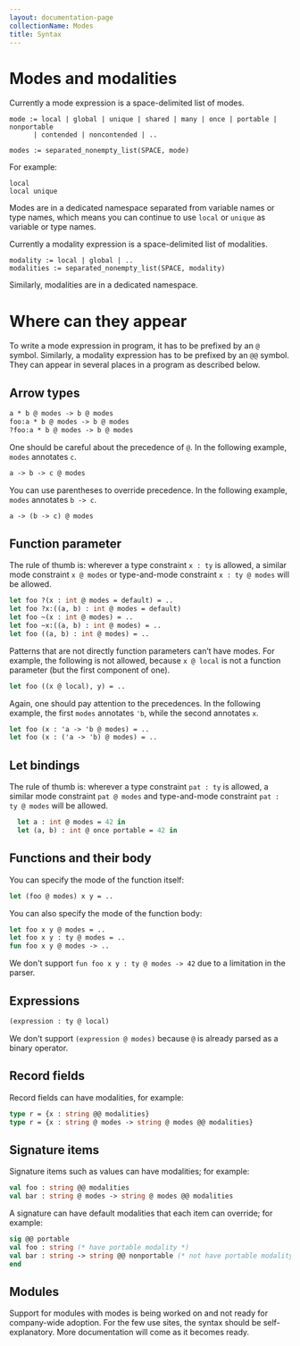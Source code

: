 ```yaml
---
layout: documentation-page
collectionName: Modes
title: Syntax
---
```


# Modes and modalities
Currently a mode expression is a space-delimited list of modes.

```
mode := local | global | unique | shared | many | once | portable | nonportable
      | contended | noncontended | ..

modes := separated_nonempty_list(SPACE, mode)
```

For example:
```
local
local unique
```

Modes are in a dedicated namespace separated from variable names or type names,
which means you can continue to use `local` or `unique` as variable or type
names.

Currently a modality expression is a space-delimited list of modalities.

```
modality := local | global | ..
modalities := separated_nonempty_list(SPACE, modality)
```
Similarly, modalities are in a dedicated namespace.

# Where can they appear

To write a mode expression in program, it has to be prefixed by an `@` symbol.
Similarly, a modality expression has to be prefixed by an `@@` symbol. They can
appear in several places in a program as described below.

## Arrow types
```ocaml
a * b @ modes -> b @ modes
foo:a * b @ modes -> b @ modes
?foo:a * b @ modes -> b @ modes
```

One should be careful about the precedence of `@`. In the following example,
`modes` annotates `c`.
```ocaml
a -> b -> c @ modes
```

You can use parentheses to override precedence. In the
following example, `modes` annotates `b -> c`.
```ocaml
a -> (b -> c) @ modes
```

## Function parameter
The rule of thumb is: wherever a type constraint `x : ty` is allowed, a similar
mode constraint `x @ modes` or type-and-mode constraint `x : ty @ modes` will be
allowed.
```ocaml
let foo ?(x : int @ modes = default) = ..
let foo ?x:((a, b) : int @ modes = default)
let foo ~(x : int @ modes) = ..
let foo ~x:((a, b) : int @ modes) = ..
let foo ((a, b) : int @ modes) = ..
```
Patterns that are not directly function parameters can’t have modes. For
example, the following is not allowed, because `x @ local` is not a function
parameter (but the first component of one).
```ocaml
let foo ((x @ local), y) = ..
```

Again, one should pay attention to the precedences. In the following example, the first
`modes` annotates `'b`, while the second annotates `x`.
```ocaml
let foo (x : 'a -> 'b @ modes) = ..
let foo (x : ('a -> 'b) @ modes) = ..
```

## Let bindings
The rule of thumb is: wherever a type constraint `pat : ty` is allowed, a similar
mode constraint `pat @ modes` and type-and-mode constraint `pat : ty @ modes` will be
allowed.
```ocaml
  let a : int @ modes = 42 in
  let (a, b) : int @ once portable = 42 in
```

## Functions and their body
You can specify the mode of the function itself:
```ocaml
let (foo @ modes) x y = ..
```
You can also specify the mode of the function body:
```ocaml
let foo x y @ modes = ..
let foo x y : ty @ modes = ..
fun foo x y @ modes -> ..
```
We don't support `fun foo x y : ty @ modes -> 42` due to a limitation in the
parser.

## Expressions
```ocaml
(expression : ty @ local)
```
We don't support `(expression @ modes)` because `@` is already parsed as a binary operator.

## Record fields
Record fields can have modalities, for example:
```ocaml
type r = {x : string @@ modalities}
type r = {x : string @ modes -> string @ modes @@ modalities}
```

## Signature items
Signature items such as values can have modalities; for example:
```ocaml
val foo : string @@ modalities
val bar : string @ modes -> string @ modes @@ modalities
```

A signature can have default modalities that each item can override; for example:
```ocaml
sig @@ portable
val foo : string (* have portable modality *)
val bar : string -> string @@ nonportable (* not have portable modality *)
end
```

## Modules
Support for modules with modes is being worked on and not ready for company-wide adoption.
For the few use sites, the syntax should be self-explanatory. More documentation will come
as it becomes ready.
